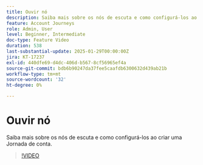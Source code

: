 ```yaml
---
title: Ouvir nó
description: Saiba mais sobre os nós de escuta e como configurá-los ao criar uma Jornada de conta.
feature: Account Journeys
role: Admin, User
level: Beginner, Intermediate
doc-type: Feature Video
duration: 538
last-substantial-update: 2025-01-29T00:00:00Z
jira: KT-17237
exl-id: 440dfe69-d4dc-406d-b567-8cf56965ef4a
source-git-commit: bdb6b90247da37fee5caafdb6300632d439ab21b
workflow-type: tm+mt
source-wordcount: '32'
ht-degree: 0%

---
```


# Ouvir nó

Saiba mais sobre os nós de escuta e como configurá-los ao criar uma Jornada de conta.

>[!VIDEO](https://video.tv.adobe.com/v/3443219/?learn=on&enablevpops)
